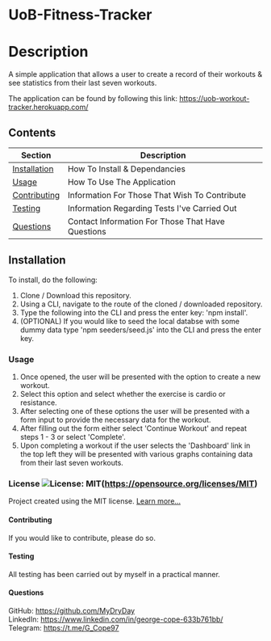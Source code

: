 # UoB-Fitness-Tracker

  # Description
  A simple application that allows a user to create a record of their workouts & see statistics from their last seven workouts.
  
  The application can be found by following this link: https://uob-workout-tracker.herokuapp.com/

  ## Contents
  Section                       | Description
  ----------------------------- | --------------------------------------------------
  [Installation](#Installation) | How To Install & Dependancies
  [Usage](#Usage)               | How To Use The Application
  [Contributing](#Contributing) | Information For Those That Wish To Contribute
  [Testing](#Testing)           | Information Regarding Tests I've Carried Out
  [Questions](#Questions)       | Contact Information For Those That Have Questions

  ## Installation
  To install, do the following: 
  1. Clone / Download this repository. 
  2. Using a CLI, navigate to the route of the cloned / downloaded repository. 
  3. Type the following into the   CLI and press the enter key: 'npm install'. 
  4. (OPTIONAL) If you would like to seed the local databse with some dummy data type 'npm seeders/seed.js' into the CLI and press the enter key.

  ### Usage
  1. Once opened, the user will be presented with the option to create a new workout.
  2. Select this option and select whether the exercise is cardio or resistance. 
  3. After selecting one of these options the user will be presented with a form input to provide the necessary data for the workout. 
  4. After filling out the form either select 'Continue Workout' and repeat steps 1 - 3 or select 'Complete'. 
  5. Upon completing a workout if the user selects the 'Dashboard' link in the top left they will be presented with various graphs containing data from their last seven              workouts. 

  ### License ![License: MIT](https://img.shields.io/badge/License-MIT-yellow.svg)(https://opensource.org/licenses/MIT) 
 
  Project created using the MIT license.
  [Learn more...](https://opensource.org/licenses/MIT)

  #### Contributing
  If you would like to contribute, please do so.

  #### Testing
  All testing has been carried out by myself in a practical manner.

  #### Questions
  GitHub: https://github.com/MyDryDay  
  LinkedIn: https://www.linkedin.com/in/george-cope-633b761bb/  
  Telegram: https://t.me/G_Cope97
